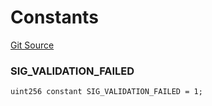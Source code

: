 # Constants
[Git Source](https://github.com/permissivelabs/core/blob/d0719570d71b02a6308e94b636f8594e86ad2ce4/src/core/PermissionVerifier.sol)

### SIG_VALIDATION_FAILED

```solidity
uint256 constant SIG_VALIDATION_FAILED = 1;
```

